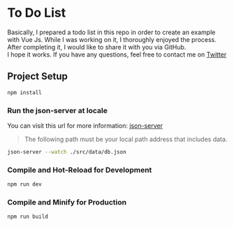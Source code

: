# To Do List

Basically, I prepared a todo list in this repo in order to create an example with Vue Js. While I was working on it, I thoroughly enjoyed the process. After completing it, I would like to share it with you via GitHub. <br> I hope it works. If you have any questions, feel free to contact me on [Twitter](https://twitter.com/_ebuzeyd) 

## Project Setup

```sh
npm install
```

### Run the json-server at locale
You can visit this url for more information: [json-server](https://github.com/typicode/json-server) <br>
> The following path must be your local path address that includes data.
```sh
json-server --watch ./src/data/db.json
```


### Compile and Hot-Reload for Development

```sh
npm run dev
```

### Compile and Minify for Production

```sh
npm run build
```
